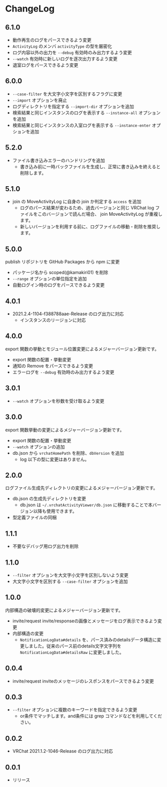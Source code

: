 # ChangeLog

## 6.1.0
- 動作再生のログをパースできるよう変更
- `ActivityLog` のメンバ `activityType` の型を厳密化
- ログ内容以外の出力を `--debug` 有効時のみ出力するよう変更
- `--watch` 有効時に新しいログを逐次出力するよう変更
- 退室ログをパースできるよう変更

## 6.0.0
- `--case-filter` を大文字小文字を区別するフラグに変更
- `--import` オプションを廃止
- ログディレクトリを指定する `--import-dir` オプションを追加
- 検索結果と同じインスタンスのログを表示する `--instance-all` オプションを追加
- 検索結果と同じインスタンスの入室ログを表示する `--instance-enter` オプションを追加

## 5.2.0
- ファイル書き込みエラーのハンドリングを追加
  - 書き込み前に一時バックファイルを生成し、正常に書き込みを終えると削除します。

## 5.1.0
- join の MoveActivityLog に自身の join か判定する `access` を追加
  - ログのパース結果が変わるため、過去バージョンと同じ VRChat log ファイルをこのバージョンで読んだ場合、 join MoveActivityLog が重複します。
  - 新しいバージョンを利用する前に、ログファイルの移動・削除を推奨します。

## 5.0.0
publish リポジトリを GitHub Packages から npm に変更

- パッケージ名から scoped(@kamakiri01) を削除
- `--range` オプションの単位指定を追加
- 自動ログイン時のログをパースできるよう変更

## 4.0.1
- 2021.2.4-1104-f388788aae-Release のログ出力に対応
  - インスタンスのリージョンに対応

## 4.0.0
export 関数の挙動とモジュール位置変更によるメジャーバージョン更新です。

- export 関数の配置・挙動変更
- 通知の Remove をパースできるよう変更
- エラーログを `--debug` 有効時のみ出力するよう変更

## 3.0.1
- `--watch` オプションを秒数を受け取るよう変更

## 3.0.0
export 関数挙動の変更によるメジャーバージョン更新です。

- export 関数の配置・挙動変更
- `--watch` オプションの追加
- db.json から `vrchatHomePath` を削除、`dbVersion` を追加
  - log 以下の型に変更はありません。

## 2.0.0
ログファイル生成先ディレクトリの変更によるメジャーバージョン更新です。

- db.json の生成先ディレクトリを変更
  - db.json は `~/.vrchatActivityViewer/db.json` に移動することで本バージョン以降も使用できます。
- 型定義ファイルの同梱

## 1.1.1
- 不要なデバッグ用ログ出力を削除

## 1.1.0
- `--filter` オプションを大文字小文字を区別しないよう変更
- 大文字小文字を区別する `--case-filter` オプションを追加

## 1.0.0
内部構造の破壊的変更によるメジャーバージョン更新です。

- invite/request invite/responseの画像とメッセージをログ表示できるよう変更
- 内部構造の変更
  - `NotificationLogData#details` を、パース済みのdetailsデータ構造に変更しました。従来のパース前のdetails文字文字列を `NotificationLogData#detailsRaw` に変更しました。

## 0.0.4
- invite/request inviteのメッセージのレスポンスをパースできるよう変更

## 0.0.3
- `--filter` オプションに複数のキーワードを指定できるよう変更
  - or条件でマッチします。and条件には grep コマンドなどを利用してください。

## 0.0.2
- VRChat 2021.1.2-1046-Release のログ出力に対応

## 0.0.1
- リリース

